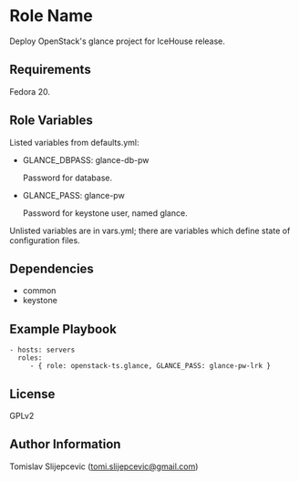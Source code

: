 Role Name
========

Deploy OpenStack's glance project for IceHouse release.

Requirements
------------

Fedora 20.

Role Variables
--------------

Listed variables from defaults.yml:

- GLANCE_DBPASS: glance-db-pw

	Password for database.

- GLANCE_PASS: glance-pw

	Password for keystone user, named glance.

Unlisted variables are in vars.yml; there are variables which define state of configuration files.

Dependencies
------------

- common
- keystone

Example Playbook
-------------------------

    - hosts: servers
      roles:
         - { role: openstack-ts.glance, GLANCE_PASS: glance-pw-lrk }

License
-------

GPLv2

Author Information
------------------

Tomislav Slijepcevic (tomi.slijepcevic@gmail.com)
